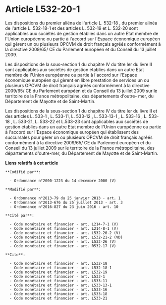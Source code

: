 # Article L532-20-1

Les dispositions du premier aliéna de l'article L. 532-18 , du premier alinéa de l'article L. 532-18-1 et des articles L.
532-19 et L. 532-20 sont applicables aux sociétés de gestion établies dans un autre Etat membre de l'Union européenne ou
partie à l'accord sur l'Espace économique européen qui gèrent un ou plusieurs OPCVM de droit français agréés conformément à
la directive 2009/65/ CE du Parlement européen et du Conseil du 13 juillet 2009.

Les dispositions de la sous-section 1 du chapitre IV du titre Ier du livre II sont applicables aux sociétés de gestion
établies dans un autre Etat membre de l'Union européenne ou partie à l'accord sur l'Espace économique européen qui gèrent en
libre prestation de services un ou plusieurs OPCVM de droit français agréés conformément à la directive 2009/65/ CE du
Parlement européen et du Conseil du 13 juillet 2009 sur le territoire de la France métropolitaine, des départements d'outre-
mer, du Département de Mayotte et de Saint-Martin.

Les dispositions de la sous-section 1 du chapitre IV du titre Ier du livre II et des articles L. 533-1 , L. 533-11, L.
533-12 , L. 533-13-1 , L. 533-16 , L. 533-18 , L. 533-21, L. 533-22 et L.533-23 sont applicables aux sociétés de gestion
établies dans un autre Etat membre de l'Union européenne ou partie à l'accord sur l'Espace économique européen qui
établissent des succursales pour gérer un ou plusieurs OPCVM de droit français agréés conformément à la directive 2009/65/ CE
du Parlement européen et du Conseil du 13 juillet 2009 sur le territoire de la France métropolitaine, des départements
d'outre-mer, du Département de Mayotte et de Saint-Martin.

**Liens relatifs à cet article**

	**Codifié par**:

	  - Ordonnance n°2000-1223 du 14 décembre 2000 (V)

	**Modifié par**:

	  - Ordonnance n°2013-79 du 25 janvier 2013 - art. 1
	  - Ordonnance n°2013-676 du 25 juillet 2013 - art. 3
	  - Ordonnance n°2016-827 du 23 juin 2016 - art. 10

	**Cité par**:

	  - Code monétaire et financier - art. L214-7-1 (V)
	  - Code monétaire et financier - art. L214-8-1 (V)
	  - Code monétaire et financier - art. L532-20-2 (V)
	  - Code monétaire et financier - art. L532-21-2 (VD)
	  - Code monétaire et financier - art. L532-26 (V)
	  - Code monétaire et financier - art. R532-17 (V)

	**Cite**:

	  - Code monétaire et financier - art. L532-18
	  - Code monétaire et financier - art. L532-18-1
	  - Code monétaire et financier - art. L532-19
	  - Code monétaire et financier - art. L533-1
	  - Code monétaire et financier - art. L533-11
	  - Code monétaire et financier - art. L533-13-1
	  - Code monétaire et financier - art. L533-16
	  - Code monétaire et financier - art. L533-18
	  - Code monétaire et financier - art. L533-21
